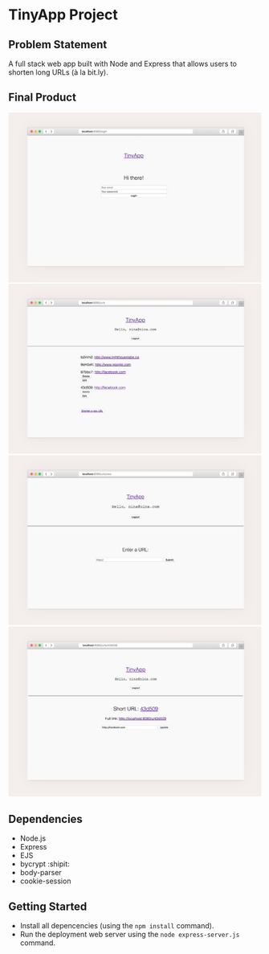 # TinyApp Project

## Problem Statement

A full stack web app built with Node and Express that allows users to shorten long URLs (à la bit.ly).

## Final Product

!["Screenshot of Login page"](https://github.com/ninayujiri/tinyApp/blob/master/docs/login-page.png?raw=true)
!["Screenshot of URL Index page"](https://github.com/ninayujiri/tinyApp/blob/master/docs/urls-index-page.png?raw=true)
!["Screenshot of URL New page](https://github.com/ninayujiri/tinyApp/blob/master/docs/urls-new-page.png?raw=true)
!["Screenshot of URL by ID page](https://github.com/ninayujiri/tinyApp/blob/master/docs/url-id-page.png?raw=true)

## Dependencies

- Node.js
- Express
- EJS
- bycrypt :shipit:
- body-parser
- cookie-session

## Getting Started

- Install all depencencies (using the `npm install` command).
- Run the deployment web server using the `node express-server.js` command.

